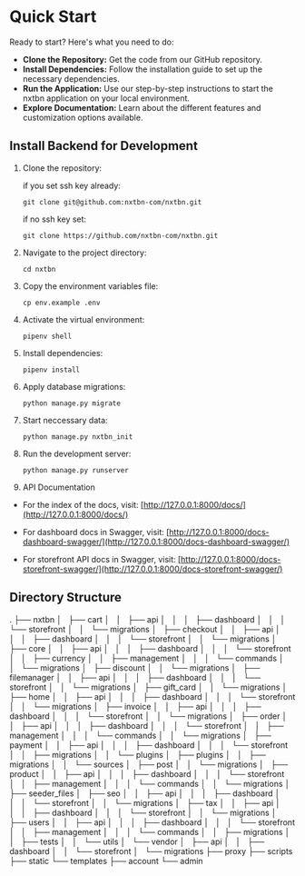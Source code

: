 # Quick Start

Ready to start? Here's what you need to do:

- **Clone the Repository:** Get the code from our GitHub repository.
- **Install Dependencies:** Follow the installation guide to set up the necessary dependencies.
- **Run the Application:** Use our step-by-step instructions to start the nxtbn application on your local environment.
- **Explore Documentation:** Learn about the different features and customization options available.



## Install Backend for Development

1. Clone the repository:

    if you set ssh key already:
    ```
    git clone git@github.com:nxtbn-com/nxtbn.git
    ```
    if no ssh key set:
    ```
    git clone https://github.com/nxtbn-com/nxtbn.git
    ```
2. Navigate to the project directory:
    ```
    cd nxtbn
    ```
3. Copy the environment variables file:
    ```
    cp env.example .env
    ```
4. Activate the virtual environment:
    ```
    pipenv shell
    ```
5. Install dependencies:
    ```
    pipenv install
    ```
6. Apply database migrations:
    ```
    python manage.py migrate
    ```
7. Start neccessary data:
    ```
    python manage.py nxtbn_init
    ```
8. Run the development server:
    ```
    python manage.py runserver
    ```


9. API Documentation

- For the index of the docs, visit: [http://127.0.0.1:8000/docs/](http://127.0.0.1:8000/docs/)

- For dashboard docs in Swagger, visit: [http://127.0.0.1:8000/docs-dashboard-swagger/](http://127.0.0.1:8000/docs-dashboard-swagger/)

- For storefront API docs in Swagger, visit: [http://127.0.0.1:8000/docs-storefront-swagger/](http://127.0.0.1:8000/docs-storefront-swagger/)

## Directory Structure

.
├── nxtbn
│   ├── cart
│   │   ├── api
│   │   │   ├── dashboard
│   │   │   └── storefront
│   │   └── migrations
│   ├── checkout
│   │   ├── api
│   │   │   ├── dashboard
│   │   │   └── storefront
│   │   └── migrations
│   ├── core
│   │   ├── api
│   │   │   ├── dashboard
│   │   │   └── storefront
│   │   ├── currency
│   │   ├── management
│   │   │   └── commands
│   │   └── migrations
│   ├── discount
│   │   └── migrations
│   ├── filemanager
│   │   ├── api
│   │   │   ├── dashboard
│   │   │   └── storefront
│   │   └── migrations
│   ├── gift_card
│   │   └── migrations
│   ├── home
│   │   ├── api
│   │   │   ├── dashboard
│   │   │   └── storefront
│   │   └── migrations
│   ├── invoice
│   │   ├── api
│   │   │   ├── dashboard
│   │   │   └── storefront
│   │   └── migrations
│   ├── order
│   │   ├── api
│   │   │   ├── dashboard
│   │   │   └── storefront
│   │   ├── management
│   │   │   └── commands
│   │   └── migrations
│   ├── payment
│   │   ├── api
│   │   │   ├── dashboard
│   │   │   └── storefront
│   │   ├── migrations
│   │   └── plugins
│   ├── plugins
│   │   ├── migrations
│   │   └── sources
│   ├── post
│   │   └── migrations
│   ├── product
│   │   ├── api
│   │   │   ├── dashboard
│   │   │   └── storefront
│   │   ├── management
│   │   │   └── commands
│   │   └── migrations
│   ├── seeder_files
│   ├── seo
│   │   ├── api
│   │   │   ├── dashboard
│   │   │   └── storefront
│   │   └── migrations
│   ├── tax
│   │   ├── api
│   │   │   ├── dashboard
│   │   │   └── storefront
│   │   └── migrations
│   ├── users
│   │   ├── api
│   │   │   ├── dashboard
│   │   │   └── storefront
│   │   ├── management
│   │   │   └── commands
│   │   ├── migrations
│   │   ├── tests
│   │   └── utils
│   └── vendor
│       ├── api
│       │   ├── dashboard
│       │   └── storefront
│       └── migrations
├── proxy
├── scripts
├── static
└── templates
    ├── account
    └── admin
